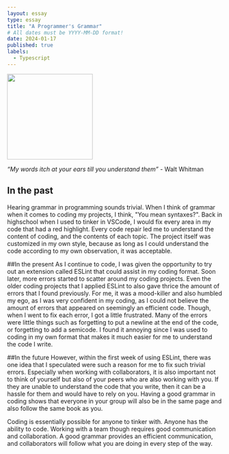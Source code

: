 ```yaml
---
layout: essay
type: essay
title: "A Programmer's Grammar"
# All dates must be YYYY-MM-DD format!
date: 2024-01-17
published: true
labels:
  - Typescript
---
```


<img width="200px" class="rounded float-start pe-4" src="https://static3.bigstockphoto.com/6/6/1/large1500/166137008.jpg">

*“My words itch at your ears till you understand them”* - Walt Whitman

## In the past
Hearing grammar in programming sounds trivial. When I think of grammar when it comes to coding my projects, I think, "You mean syntaxes?". Back in highschool when I used to tinker in VSCode, I would fix every area in my code that had a red highlight. Every code repair led me to understand the content of coding, and the contents of each topic. The project itself was customized in my own style, because as long as I could understand the code according to my own observation, it was acceptable.

##In the present
As I continue to code, I was given the opportunity to try out an extension called ESLint that could assist in my coding format. Soon later, more errors started to scatter around my coding projects. Even the older coding projects that I applied ESLint to also gave thrice the amount of errors that I found previously. For me, it was a mood-killer and also humbled my ego, as I was very confident in my coding, as I could not believe the amount of errors that appeared on seemingly an efficient code. Though, when I went to fix each error, I got a little frustrated. Many of the errors were little things such as forgetting to put a newline at the end of the code, or forgetting to add a semicode. I found it annoying since I was used to coding in my own format that makes it much easier for me to understand the code I write.

##In the future
However, within the first week of using ESLint, there was one idea that I speculated were such a reason for me to fix such trivial errors. Especially when working with collaborators, it is also important not to think of yourself but also of your peers who are also working with you. If they are unable to understand the code that you write, then it can be a hassle for them and would have to rely on you. Having a good grammar in coding shows that everyone in your group will also be in the same page and also follow the same book as you. 

Coding is essentially possible for anyone to tinker with. Anyone has the ability to code. Working with a team though requires good communication and collaboration. A good grammar provides an efficient communication, and collaborators will follow what you are doing in every step of the way.

